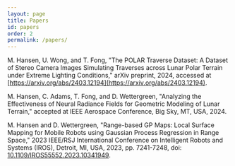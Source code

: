 ```yaml
---
layout: page
title: Papers
id: papers
order: 2
permalink: /papers/
---
```


M. Hansen, U. Wong, and T. Fong, "The POLAR Traverse Dataset: A Dataset of Stereo Camera Images Simulating Traverses across Lunar Polar Terrain under Extreme Lighting Conditions," arXiv preprint, 2024, accessed at [https://arxiv.org/abs/2403.12194](https://arxiv.org/abs/2403.12194).

M. Hansen, C. Adams, T. Fong, and D. Wettergreen, "Analyzing the Effectiveness of Neural Radiance Fields for Geometric Modeling of Lunar Terrain," accepted at IEEE Aerospace Conference, Big Sky, MT, USA, 2024.

M. Hansen and D. Wettergreen, "Range-based GP Maps: Local Surface Mapping for Mobile Robots using Gaussian Process Regression in Range Space," 2023 IEEE/RSJ International Conference on Intelligent Robots and Systems (IROS), Detroit, MI, USA, 2023, pp. 7241-7248, doi: [10.1109/IROS55552.2023.10341949](https://doi.org/10.1109/IROS55552.2023.10341949).